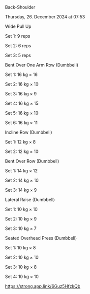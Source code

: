 Back-Shoulder

Thursday, 26. December 2024 at 07:53

Wide Pull Up

Set 1: 9 reps

Set 2: 6 reps

Set 3: 5 reps

Bent Over One Arm Row (Dumbbell)

Set 1: 16 kg × 16

Set 2: 16 kg × 10

Set 3: 16 kg × 9

Set 4: 16 kg × 15

Set 5: 16 kg × 10

Set 6: 16 kg × 11

Incline Row (Dumbbell)

Set 1: 12 kg × 8

Set 2: 12 kg × 10

Bent Over Row (Dumbbell)

Set 1: 14 kg × 12

Set 2: 14 kg × 10

Set 3: 14 kg × 9

Lateral Raise (Dumbbell)

Set 1: 10 kg × 10

Set 2: 10 kg × 9

Set 3: 10 kg × 7

Seated Overhead Press (Dumbbell)

Set 1: 10 kg × 8

Set 2: 10 kg × 10

Set 3: 10 kg × 8

Set 4: 10 kg × 10

 <https://strong.app.link/6Guz5HfzkQb>
